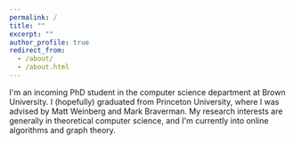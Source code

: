 ```yaml
---
permalink: /
title: ""
excerpt: ""
author_profile: true
redirect_from: 
  - /about/
  - /about.html
---
```


I'm an incoming PhD student in the computer science department at Brown University. I (hopefully) graduated from Princeton University, where I was advised by Matt Weinberg and Mark Braverman. My research interests are generally in theoretical computer science, and I'm currently into online algorithms and graph theory.
